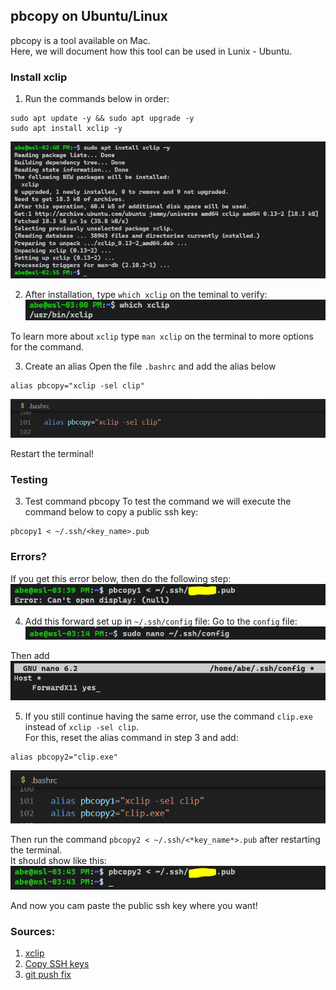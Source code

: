## pbcopy on Ubuntu/Linux
pbcopy is a tool available on Mac.<br>
Here, we will document how this tool can be used in Lunix - Ubuntu.

### Install xclip
1. Run the commands below in order:<br>
```
sudo apt update -y && sudo apt upgrade -y
sudo apt install xclip -y
```
![](./images/pbcopy1.PNG)

2. After installation, type `which xclip` on the teminal to verify:<br>
![](./images/pbcopy2.PNG)

To learn more about `xclip` type `man xclip` on the terminal to more options for the command.

3. Create an alias
Open the file `.bashrc` and add the alias below
```
alias pbcopy="xclip -sel clip"
```
![](./images/pbcopy3.PNG)

Restart the terminal!

### Testing
3. Test command pbcopy
To test the command we will execute the command below to copy a public ssh key:<br>
```
pbcopy1 < ~/.ssh/<key_name>.pub
```

### Errors?
If you get this error below, then do the following step:<br>
![](./images/pbcopy4.PNG)

4. Add this forward set up in `~/.ssh/config` file:
Go to the `config` file:
![](./images/pbcopy5.PNG)

Then add
![](./images/pbcopy6.PNG)

5. If you still continue having the same error, use the command `clip.exe` instead of `xclip -sel clip`.<br>
For this, reset the alias command in step 3 and add:
```
alias pbcopy2="clip.exe"
```
![](./images/pbcopy7.PNG)

Then run the command `pbcopy2 < ~/.ssh/<*key_name*>.pub` after restarting the terminal.<br>
It should show like this:
![](./images/pbcopy8.PNG)

And now you cam paste the public ssh key where you want!

### Sources:
1. [xclip](https://packages.debian.org/stable/x11/xclip)
2. [Copy SSH keys](https://hklish01.github.io/gettingtoknowgit/set_up_keys.html)
3. [git push fix](https://www.golinuxcloud.com/fatal-could-not-read-from-remote-repository/)
